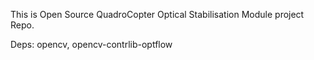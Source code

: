This is Open Source QuadroCopter Optical Stabilisation Module project Repo.

Deps: opencv, opencv-contrlib-optflow


